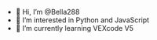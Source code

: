 - 👋 Hi, I’m @Bella288
- 👀 I’m interested in Python and JavaScript
- 🌱 I’m currently learning VEXcode V5

<!---
Bella288/Bella288 is a ✨ special ✨ repository because its `README.md` (this file) appears on your GitHub profile.
You can click the Preview link to take a look at your changes.
--->
